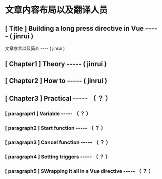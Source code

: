 # 文章内容布局以及翻译人员

## [ Title ] Building a long press directive in Vue ----- ( jinrui )

文章序言以及简介 ---- ( jinrui )

## [ Chapter1 ] Theory  ----- ( jinrui )

## [ Chapter2 ] How to  ----- ( jinrui )

## [ Chapter3 ] Practical ----- （ ？ ）

### [  paragraph1 ] Variable ----- （ ？ ）

### [  paragraph2 ] Start function ----- （ ？ ）

### [  paragraph3 ] Cancel function ----- （ ？ ）

### [  paragraph4 ] Setting triggers ----- （ ？ ）

### [  paragraph5 ] SWrapping it all in a Vue directive ----- （ ？ ）